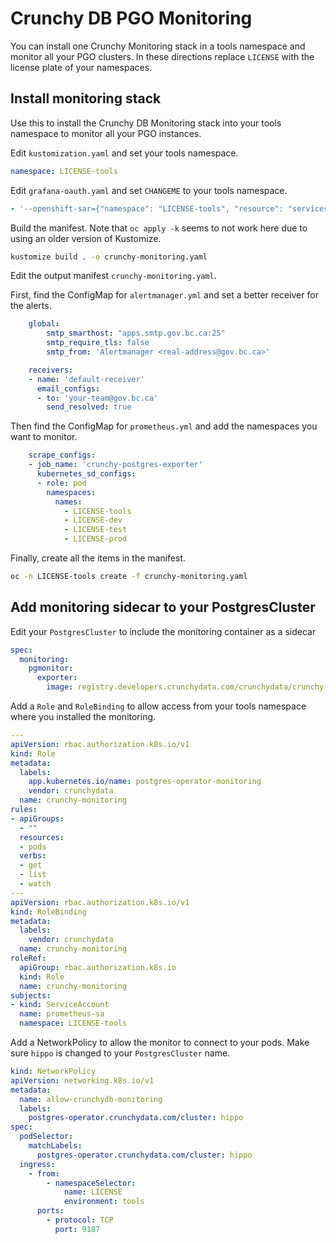 # Crunchy DB PGO Monitoring

You can install one Crunchy Monitoring stack in a tools namespace and monitor all your PGO clusters. In these directions replace `LICENSE` with the license plate of your namespaces.

## Install monitoring stack

Use this to install the Crunchy DB Monitoring stack into your tools namespace to monitor all your PGO instances.

Edit `kustomization.yaml` and set your tools namespace.

```yaml
namespace: LICENSE-tools
```

Edit `grafana-oauth.yaml` and set `CHANGEME` to your tools namespace.

```yaml
- '--openshift-sar={"namespace": "LICENSE-tools", "resource": "services", "verb": "get"}'
```

Build the manifest. Note that `oc apply -k` seems to not work here due to using an older version of Kustomize.

```bash
kustomize build . -o crunchy-monitoring.yaml
```

Edit the output manifest `crunchy-monitoring.yaml`.

First, find the ConfigMap for `alertmanager.yml` and set a better receiver for the alerts.

```yaml
    global:
        smtp_smarthost: "apps.smtp.gov.bc.ca:25"
        smtp_require_tls: false
        smtp_from: 'Alertmanager <real-address@gov.bc.ca>'
```

```yaml
    receivers:
    - name: 'default-receiver'
      email_configs:
      - to: 'your-team@gov.bc.ca'
        send_resolved: true
```

Then find the ConfigMap for `prometheus.yml` and add the namespaces you want to monitor.

```yaml
    scrape_configs:
    - job_name: 'crunchy-postgres-exporter'
      kubernetes_sd_configs:
      - role: pod
        namespaces:
          names:
            - LICENSE-tools
            - LICENSE-dev
            - LICENSE-test
            - LICENSE-prod
```

Finally, create all the items in the manifest.

```bash
oc -n LICENSE-tools create -f crunchy-monitoring.yaml
```

## Add monitoring sidecar to your PostgresCluster

Edit your `PostgresCluster` to include the monitoring container as a sidecar

```yaml
spec:
  monitoring:
    pgmonitor:
      exporter:
        image: registry.developers.crunchydata.com/crunchydata/crunchy-postgres-exporter:ubi8-5.0.3-0
```

Add a `Role` and `RoleBinding` to allow access from your tools namespace where you installed the monitoring.

```yaml
---
apiVersion: rbac.authorization.k8s.io/v1
kind: Role
metadata:
  labels:
    app.kubernetes.io/name: postgres-operator-monitoring
    vendor: crunchydata
  name: crunchy-monitoring
rules:
- apiGroups:
  - ""
  resources:
  - pods
  verbs:
  - get
  - list
  - watch
---
apiVersion: rbac.authorization.k8s.io/v1
kind: RoleBinding
metadata:
  labels:
    vendor: crunchydata
  name: crunchy-monitoring
roleRef:
  apiGroup: rbac.authorization.k8s.io
  kind: Role
  name: crunchy-monitoring
subjects:
- kind: ServiceAccount
  name: prometheus-sa
  namespace: LICENSE-tools
```

Add a NetworkPolicy to allow the monitor to connect to your pods. Make sure `hippo` is changed to your `PostgresCluster` name.

```yaml
kind: NetworkPolicy
apiVersion: networking.k8s.io/v1
metadata:
  name: allow-crunchydb-monitoring
  labels:
    postgres-operator.crunchydata.com/cluster: hippo
spec:
  podSelector:
    matchLabels:
      postgres-operator.crunchydata.com/cluster: hippo
  ingress:
    - from:
        - namespaceSelector:
            name: LICENSE
            environment: tools
      ports:
        - protocol: TCP
          port: 9187
```
